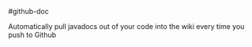 #github-doc

Automatically pull javadocs out of your code into the wiki every time you push to Github
